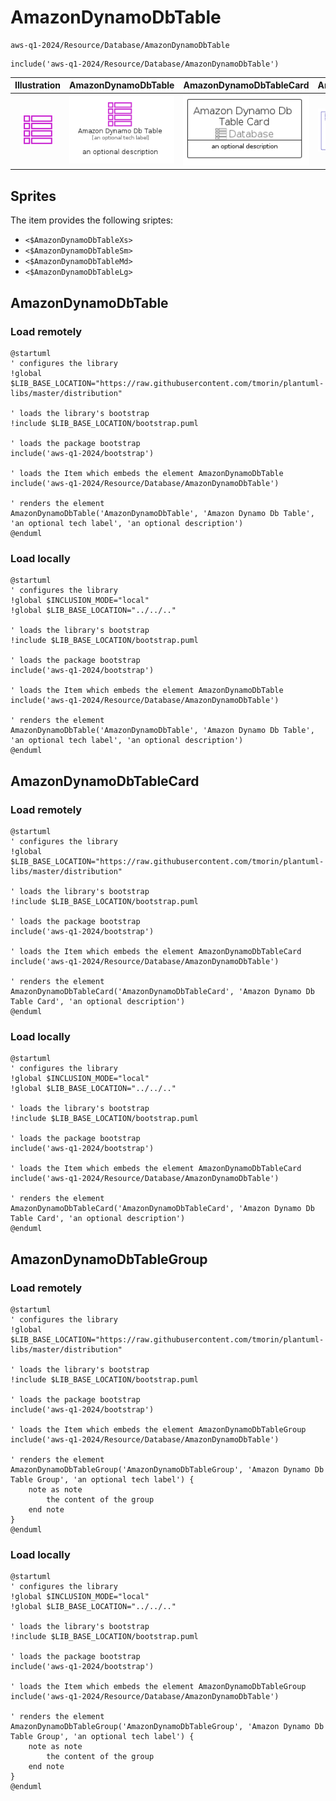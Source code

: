 # AmazonDynamoDbTable


```text
aws-q1-2024/Resource/Database/AmazonDynamoDbTable
```

```text
include('aws-q1-2024/Resource/Database/AmazonDynamoDbTable')
```



| Illustration | AmazonDynamoDbTable | AmazonDynamoDbTableCard | AmazonDynamoDbTableGroup |
| :---: | :---: | :---: | :---: |
| ![illustration for Illustration](../../../aws-q1-2024/Resource/Database/AmazonDynamoDbTable.png) | ![illustration for AmazonDynamoDbTable](../../../aws-q1-2024/Resource/Database/AmazonDynamoDbTable.Local.png) | ![illustration for AmazonDynamoDbTableCard](../../../aws-q1-2024/Resource/Database/AmazonDynamoDbTableCard.Local.png) | ![illustration for AmazonDynamoDbTableGroup](../../../aws-q1-2024/Resource/Database/AmazonDynamoDbTableGroup.Local.png) |



## Sprites
The item provides the following sriptes:

- `<$AmazonDynamoDbTableXs>`
- `<$AmazonDynamoDbTableSm>`
- `<$AmazonDynamoDbTableMd>`
- `<$AmazonDynamoDbTableLg>`





## AmazonDynamoDbTable

### Load remotely
```plantuml
@startuml
' configures the library
!global $LIB_BASE_LOCATION="https://raw.githubusercontent.com/tmorin/plantuml-libs/master/distribution"

' loads the library's bootstrap
!include $LIB_BASE_LOCATION/bootstrap.puml

' loads the package bootstrap
include('aws-q1-2024/bootstrap')

' loads the Item which embeds the element AmazonDynamoDbTable
include('aws-q1-2024/Resource/Database/AmazonDynamoDbTable')

' renders the element
AmazonDynamoDbTable('AmazonDynamoDbTable', 'Amazon Dynamo Db Table', 'an optional tech label', 'an optional description')
@enduml
```

### Load locally
```plantuml
@startuml
' configures the library
!global $INCLUSION_MODE="local"
!global $LIB_BASE_LOCATION="../../.."

' loads the library's bootstrap
!include $LIB_BASE_LOCATION/bootstrap.puml

' loads the package bootstrap
include('aws-q1-2024/bootstrap')

' loads the Item which embeds the element AmazonDynamoDbTable
include('aws-q1-2024/Resource/Database/AmazonDynamoDbTable')

' renders the element
AmazonDynamoDbTable('AmazonDynamoDbTable', 'Amazon Dynamo Db Table', 'an optional tech label', 'an optional description')
@enduml
```

## AmazonDynamoDbTableCard

### Load remotely
```plantuml
@startuml
' configures the library
!global $LIB_BASE_LOCATION="https://raw.githubusercontent.com/tmorin/plantuml-libs/master/distribution"

' loads the library's bootstrap
!include $LIB_BASE_LOCATION/bootstrap.puml

' loads the package bootstrap
include('aws-q1-2024/bootstrap')

' loads the Item which embeds the element AmazonDynamoDbTableCard
include('aws-q1-2024/Resource/Database/AmazonDynamoDbTable')

' renders the element
AmazonDynamoDbTableCard('AmazonDynamoDbTableCard', 'Amazon Dynamo Db Table Card', 'an optional description')
@enduml
```

### Load locally
```plantuml
@startuml
' configures the library
!global $INCLUSION_MODE="local"
!global $LIB_BASE_LOCATION="../../.."

' loads the library's bootstrap
!include $LIB_BASE_LOCATION/bootstrap.puml

' loads the package bootstrap
include('aws-q1-2024/bootstrap')

' loads the Item which embeds the element AmazonDynamoDbTableCard
include('aws-q1-2024/Resource/Database/AmazonDynamoDbTable')

' renders the element
AmazonDynamoDbTableCard('AmazonDynamoDbTableCard', 'Amazon Dynamo Db Table Card', 'an optional description')
@enduml
```

## AmazonDynamoDbTableGroup

### Load remotely
```plantuml
@startuml
' configures the library
!global $LIB_BASE_LOCATION="https://raw.githubusercontent.com/tmorin/plantuml-libs/master/distribution"

' loads the library's bootstrap
!include $LIB_BASE_LOCATION/bootstrap.puml

' loads the package bootstrap
include('aws-q1-2024/bootstrap')

' loads the Item which embeds the element AmazonDynamoDbTableGroup
include('aws-q1-2024/Resource/Database/AmazonDynamoDbTable')

' renders the element
AmazonDynamoDbTableGroup('AmazonDynamoDbTableGroup', 'Amazon Dynamo Db Table Group', 'an optional tech label') {
    note as note
        the content of the group
    end note
}
@enduml
```

### Load locally
```plantuml
@startuml
' configures the library
!global $INCLUSION_MODE="local"
!global $LIB_BASE_LOCATION="../../.."

' loads the library's bootstrap
!include $LIB_BASE_LOCATION/bootstrap.puml

' loads the package bootstrap
include('aws-q1-2024/bootstrap')

' loads the Item which embeds the element AmazonDynamoDbTableGroup
include('aws-q1-2024/Resource/Database/AmazonDynamoDbTable')

' renders the element
AmazonDynamoDbTableGroup('AmazonDynamoDbTableGroup', 'Amazon Dynamo Db Table Group', 'an optional tech label') {
    note as note
        the content of the group
    end note
}
@enduml
```

